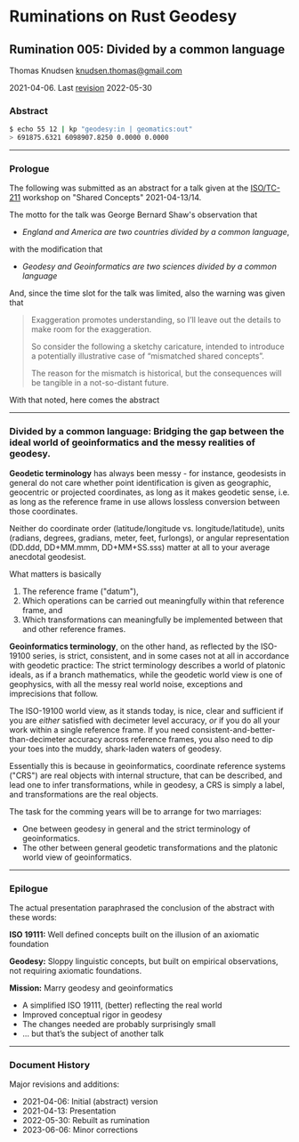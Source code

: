 # Ruminations on Rust Geodesy

## Rumination 005: Divided by a common language

Thomas Knudsen <knudsen.thomas@gmail.com>

2021-04-06. Last [revision](#document-history) 2022-05-30

### Abstract

```sh
$ echo 55 12 | kp "geodesy:in | geomatics:out"
> 691875.6321 6098907.8250 0.0000 0.0000
```

---

### Prologue

The following was submitted as an abstract for a talk given at the [ISO/TC-211](https://isotc211.org) workshop on "Shared Concepts" 2021-04-13/14.

The motto for the talk was George Bernard Shaw's observation that

- *England and America are two countries divided by a common language*,

with the modification that

- *Geodesy and Geoinformatics are two sciences divided by a common language*

And, since the time slot for the talk was limited, also the warning was given that

> Exaggeration promotes understanding, so I’ll leave out the details to make room for the exaggeration.
>
> So consider the following a sketchy caricature, intended to introduce a potentially illustrative case of “mismatched shared concepts”.
>
> The reason for the mismatch is historical, but the consequences will be tangible in a not-so-distant future.

With that noted, here comes the abstract

---

### Divided by a common language: Bridging the gap between the ideal world of geoinformatics and the messy realities of geodesy.

**Geodetic terminology** has always been messy - for instance, geodesists in general do not care whether point identification is given as geographic, geocentric or projected coordinates, as long as it makes geodetic sense, i.e. as long as the reference frame in use allows lossless conversion between those coordinates.

Neither do coordinate order (latitude/longitude vs. longitude/latitude), units (radians, degrees, gradians, meter, feet, furlongs), or angular representation (DD.ddd, DD+MM.mmm, DD+MM+SS.sss) matter at all to your average anecdotal geodesist.

What matters is basically

1. The reference frame ("datum"),
2. Which operations can be carried out meaningfully within that reference frame, and
3. Which transformations can meaningfully be implemented between that and other reference frames.

**Geoinformatics terminology**, on the other hand, as reflected by the ISO-19100 series, is strict, consistent, and in some cases not at all in accordance with geodetic practice: The strict terminology describes a world of platonic ideals, as if a branch mathematics, while the geodetic world view is one of geophysics, with all the messy real world noise, exceptions and imprecisions that follow.

The ISO-19100 world view, as it stands today, is nice, clear and sufficient if you are *either* satisfied with decimeter level accuracy, *or* if you do all your work within a single reference frame. If you need consistent-and-better-than-decimeter accuracy across reference frames, you also need to dip your toes into the muddy, shark-laden waters of geodesy.

Essentially this is because in geoinformatics, coordinate reference systems ("CRS") are real objects with internal structure, that can be described, and lead one to infer transformations, while in geodesy, a CRS is simply a label, and transformations are the real objects.

The task for the comming years will be to arrange for two marriages:

- One between geodesy in general and the strict terminology of geoinformatics.
- The other between general geodetic transformations and the platonic world view of geoinformatics.

---

### Epilogue

The actual presentation paraphrased the conclusion of the abstract with these words:

**ISO 19111:** Well defined concepts built on the illusion of an axiomatic foundation

**Geodesy:** Sloppy linguistic concepts, but built on empirical observations, not requiring axiomatic foundations.

**Mission:** Marry geodesy and geoinformatics

- A simplified ISO 19111, (better) reflecting the real world
- Improved conceptual rigor in geodesy
- The changes needed are probably surprisingly small
- ... but that’s the subject of another talk

---

### Document History

Major revisions and additions:

- 2021-04-06: Initial (abstract) version
- 2021-04-13: Presentation
- 2022-05-30: Rebuilt as rumination
- 2023-06-06: Minor corrections
